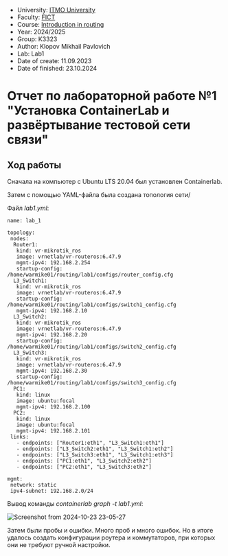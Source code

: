 - University: [ITMO University](https://itmo.ru/ru/)
- Faculty: [FICT](https://fict.itmo.ru)
- Course: [Introduction in routing](https://github.com/itmo-ict-faculty/introduction-in-routing)
- Year: 2024/2025
- Group: K3323
- Author: Klopov Mikhail Pavlovich
- Lab: Lab1
- Date of create: 11.09.2023
- Date of finished: 23.10.2024

# Отчет по лабораторной работе №1 "Установка ContainerLab и развёртывание тестовой сети связи"

## Ход работы

Сначала на компьютер с Ubuntu LTS 20.04 был установлен Containerlab.

Затем с помощью YAML-файла была создана топология сети/ 

Файл *lab1.yml*:
```
name: lab_1

topology:
 nodes:
  Router1:
   kind: vr-mikrotik_ros
   image: vrnetlab/vr-routeros:6.47.9
   mgmt-ipv4: 192.168.2.254
   startup-config: /home/warmike01/routing/lab1/configs/router_config.cfg
  L3_Switch1:
   kind: vr-mikrotik_ros
   image: vrnetlab/vr-routeros:6.47.9
   startup-config: /home/warmike01/routing/lab1/configs/switch1_config.cfg
   mgmt-ipv4: 192.168.2.10
  L3_Switch2:
   kind: vr-mikrotik_ros
   image: vrnetlab/vr-routeros:6.47.9
   mgmt-ipv4: 192.168.2.20
   startup-config: /home/warmike01/routing/lab1/configs/switch2_config.cfg
  L3_Switch3:
   kind: vr-mikrotik_ros
   image: vrnetlab/vr-routeros:6.47.9
   mgmt-ipv4: 192.168.2.30
   startup-config: /home/warmike01/routing/lab1/configs/switch3_config.cfg
  PC1:
   kind: linux
   image: ubuntu:focal
   mgmt-ipv4: 192.168.2.100
  PC2:
   kind: linux
   image: ubuntu:focal
   mgmt-ipv4: 192.168.2.101
 links:
   - endpoints: ["Router1:eth1", "L3_Switch1:eth1"]
   - endpoints: ["L3_Switch2:eth1", "L3_Switch1:eth2"]
   - endpoints: ["L3_Switch3:eth1", "L3_Switch1:eth3"]
   - endpoints: ["PC1:eth1", "L3_Switch2:eth2"]
   - endpoints: ["PC2:eth1", "L3_Switch3:eth2"]

mgmt:
 network: static
 ipv4-subnet: 192.168.2.0/24
```
Вывод команды *containerlab graph -t lab1.yml*:

![Screenshot from 2024-10-23 23-05-27](https://github.com/user-attachments/assets/7a46ad62-3ea1-412a-839c-c3b5345833c0)

Затем были пробы и ошибки. Много проб и много ошибок. Но в итоге удалось создать конфигурации роутера и коммутаторов, при которых они не требуют ручной настройки.
